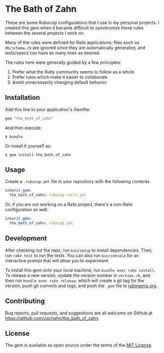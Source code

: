 # The Bath of Zahn

These are some Rubocop configurations that I use in my personal projects.
I created this gem when it became difficult to synchronize these rules between
the several projects I work on.

Many of the rules were defined for Rails applications; files such as
`db/schema.rb` are ignored since they are automatically generated, and
tests/specs can have as many lines as desired.

The rules here were generally guided by a few principles:

1. Prefer what the Ruby community seems to follow as a whole
1. Prefer rules which make it easier to collaborate
1. Avoid unnecessarily changing default behavior


## Installation

Add this line to your application's Gemfile:

```ruby
gem "the_bath_of_zahn"
```

And then execute:

    $ bundle

Or install it yourself as:

    $ gem install the_bath_of_zahn


## Usage

Create a `.rubocop.yml` file in your repository with the following contents

```yaml
inherit_gem:
  the_bath_of_zahn: rubocop-rails.yml
```

Or, if you are not working on a Rails project, there's a non-Rails configuration
as well.

```yaml
inherit_gem:
  the_bath_of_zahn: rubocop.yml
```


## Development

After checking out the repo, run `bin/setup` to install dependencies. Then, run
`rake test` to run the tests. You can also run `bin/console` for an interactive
prompt that will allow you to experiment.

To install this gem onto your local machine, run `bundle exec rake install`. To
release a new version, update the version number in `version.rb`, and then run
`bundle exec rake release`, which will create a git tag for the version, push
git commits and tags, and push the `.gem` file to
[rubygems.org](https://rubygems.org).


## Contributing

Bug reports, pull requests, and suggestions are all welcome on GitHub at
https://github.com/zachahn/the_bath_of_zahn.


## License

The gem is available as open source under the terms of the
[MIT License](http://opensource.org/licenses/MIT).
